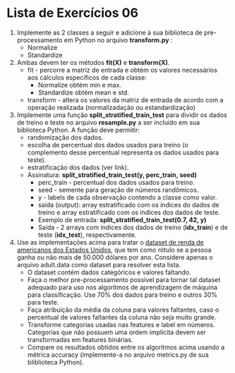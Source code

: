 # Lista de Exercícios 06 

1. Implemente as 2 classes a seguir e adicione à sua biblioteca de pre-processamento em Python no arquivo **transform.py** :
    + Normalize
    + Standardize
2. Ambas devem ter os métodos **fit(X)** e **transform(X)**.
    + fit - percorre a matriz de entrada e obtém os valores necessários aos cálculos específicos de cada classe:
        + Normalize obtém min e max.
        + Standardize obtém mean e std.
    + transform -  altera os valores da matriz de entrada de acordo com a operação realizada (normalizadação ou estandardização)
3. Implemente uma função **split_stratified_train_test** para dividir os dados de treino e teste no arquivo **resample.py** a ser incluído em sua biblioteca Python. A função deve permitir:
    + randomização dos dados.
    + escolha de percentual dos dados usados para treino (o complemento desse percentual representa os dados usados para teste).
    + estratificação dos dados (ver link).
    + Assinatura:  **split_stratified_train_test(y, perc_train, seed)**
        + perc_train - percentual dos dados usados para treino.
        + seed - semente para geração de números randômicos.
        + y - labels de cada observação contendo a classe como valor.
        + saída (output): array estratificado com os índices do dados de treino e array estratificado com os índices dos dados de teste.
        + Exemplo de entrada: **split_stratified_train_test(0.7, 42, y)**
        + Saída - 2 arrays com índices dos dados de treino (**idx_train**) e de teste (**idx_test**), respectivamente.
4. Use as implementações acima para tratar o [dataset de renda de americanos dos Estados Unidos](https://www.google.com/url?q=https%3A%2F%2Farchive.ics.uci.edu%2Fml%2Fdatasets%2FAdult&sa=D&sntz=1&usg=AFQjCNFwLJllpmdZIOWlRLLkk_9ZSNZKqQ), que tem como rótulo se a pessoa ganha ou não mais de 50.000 dólares por ano.  Considere apenas o arquivo adult.data como dataset para resolver esta lista.
    + O dataset contém dados categóricos e valores faltando.
    + Faça o melhor pre-processamento possível para tornar tal dataset adequado para uso nos algoritmos de aprendizagem de máquina para classificação. Use 70% dos dados para treino e outros 30% para teste.
    + Faça atribuição da média da coluna para valores faltantes, caso o percentual de valores faltantes da coluna não seja muito grande.
    + Transforme categorias usadas nas features e label em números. Categorias que não possuem uma ordem implícita devem ser transformadas em features binárias.
    + Compare os resultados obtidos entre os algoritmos acima usando a métrica accuracy (implemente-a no arquivo metrics.py de sua bliblioteca Python).